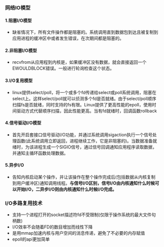 ### 网络IO模型

#### 1.阻塞I/O模型

* 缺省情况下，所有文件操作都是阻塞的。系统调用直到数据包到达且被复制到应用进程的缓冲区中或者发生错误，在次期间都是阻塞的。

#### 2.非阻塞I/O模型

* recvfrom从应用程到内核是，如果缓冲区没有数据，就会直接返回一个EWOULDBLOCK错误。一般进行轮询检查这个状态。

#### 3.I/O复用模型

* linux提供select/poll，将一个或多个fd传递给select或poll系统调用，阻塞在select上。这样select/poll就可以侦测多个fd是否就绪。由于select/poll顺序扫描fs是否就绪，同时支持的fs有限。Linux提供了更高性能的epoll，使用时间驱动方式代替顺序扫描，因此性能更高。当有fd就绪时，回调函数rollback

#### 4.信号驱动I/O模型

* 首先开启套接口信号驱动I/O功能，并通过系统调用sigaction执行一个信号处理函数(此系统调用立即返回，进程继续工作，它是非阻塞的)。当数据准备就绪时，为该进程生成一个SIGIO信号，通过信号回调通知应用程序读取数据，并通知主循环函数处理数据。

#### 5.异步I/O

* 告知内核启动某个操作，并让该操作在整个操作完成后(包括数据从内核复制到用户缓冲区)通知调用线程。**与信号I/O区别，信号I/O由内核通知什么时候可以开始I/O，二异步I/O则由内核通知什么时候I/O完成。**



### I/O多路复用技术

* 支持一个进程打开的socket描述符fd不受限制(仅限于操作系统的最大文件句柄数)
* I/O效率不会随着FD的数目增加而线性下降
* 是用mmap加速内核与用户空间的消息传递，避免了不必要的内存赋值
* epoll的api更加简单
